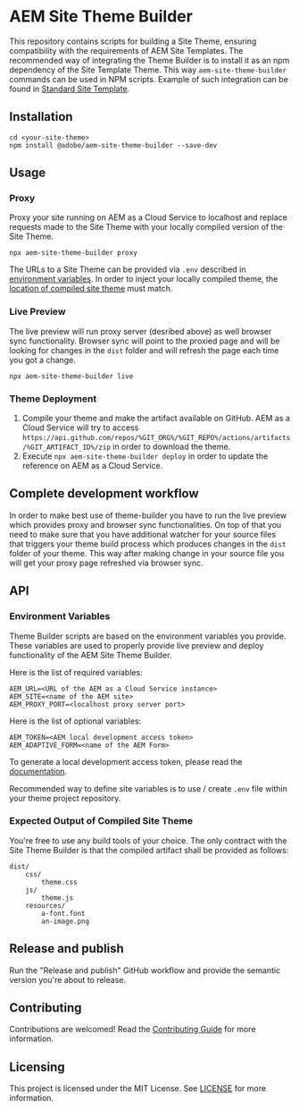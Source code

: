 # AEM Site Theme Builder

This repository contains scripts for building a Site Theme, ensuring compatibility with the requirements of AEM Site Templates. The recommended way of integrating the Theme Builder is to install it as an npm dependency of the Site Template Theme. This way `aem-site-theme-builder` commands can be used in NPM scripts. Example of such integration can be found in [Standard Site Template](https://github.com/adobe/aem-site-template-standard/blob/main/theme/package.json).

## Installation

```
cd <your-site-theme>
npm install @adobe/aem-site-theme-builder --save-dev
```

## Usage

### Proxy

Proxy your site running on AEM as a Cloud Service to localhost and replace requests made to the Site Theme with your locally compiled version of the Site Theme.

```
npx aem-site-theme-builder proxy
```

The URLs to a Site Theme can be provided via `.env` described in [environment variables](#environment-variables). In order to inject your locally compiled theme, the [location of compiled site theme](#expected-location-of-compiled-site-theme) must match.

### Live Preview

The live preview will run proxy server (desribed above) as well browser sync functionality. Browser sync will point to the proxied page and will be looking for changes in the `dist` folder and will refresh the page each time you got a change.

```
npx aem-site-theme-builder live
```

### Theme Deployment

1. Compile your theme and make the artifact available on GitHub. AEM as a Cloud Service will try to access `https://api.github.com/repos/%GIT_ORG%/%GIT_REPO%/actions/artifacts/%GIT_ARTIFACT_ID%/zip` in order to download the theme.
1. Execute `npx aem-site-theme-builder deploy` in order to update the reference on AEM as a Cloud Service.

## Complete development workflow

In order to make best use of theme-builder you have to run the live preview which provides proxy and browser sync functionalities. On top of that you need to make sure that you have additional watcher for your source files that triggers your theme build process which produces changes in the `dist` folder of your theme. This way after making change in your source file you will get your proxy page refreshed via browser sync.

## API

### Environment Variables

Theme Builder scripts are based on the environment variables you provide. These variables are used to properly provide live preview and deploy functionality of the AEM Site Theme Builder. 

Here is the list of required variables:

```
AEM_URL=<URL of the AEM as a Cloud Service instance>
AEM_SITE=<name of the AEM site>
AEM_PROXY_PORT=<localhost proxy server port>
```
Here is the list of optional variables:

```
AEM_TOKEN=<AEM local development access token>
AEM_ADAPTIVE_FORM=<name of the AEM Form>
```

To generate a local development access token, please read the [documentation](https://experienceleague.adobe.com/docs/experience-manager-learn/getting-started-with-aem-headless/authentication/local-development-access-token.html).

Recommended way to define site variables is to use / create `.env` file within your theme project repository.

### Expected Output of Compiled Site Theme

You're free to use any build tools of your choice. The only contract with the Site Theme Builder is that the compiled artifact shall be provided as follows:

```
dist/
    css/
        theme.css
    js/
        theme.js
    resources/
        a-font.font
        an-image.png
```

## Release and publish

Run the "Release and publish" GitHub workflow and provide the semantic version you're about to release.

## Contributing

Contributions are welcomed! Read the [Contributing Guide](.github/CONTRIBUTING.md) for more information.

## Licensing

This project is licensed under the MIT License. See [LICENSE](LICENSE.md) for more information.
